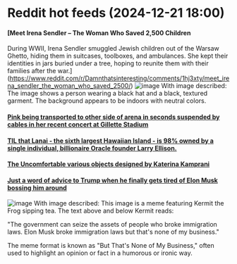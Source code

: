 # Reddit hot feeds (2024-12-21 18:00)

#### [Meet Irena Sendler – The Woman Who Saved 2,500 Children
During WWII, Irena Sendler smuggled Jewish children out of the Warsaw Ghetto, hiding them in suitcases, toolboxes, and ambulances. She kept their identities in jars buried under a tree, hoping to reunite them with their families after the war.](https://www.reddit.com/r/Damnthatsinteresting/comments/1hj3xty/meet_irena_sendler_the_woman_who_saved_2500/)
![image](https://i.redd.it/i4moj5v7a58e1.jpeg)
With image described: The image shows a person wearing a black hat and a black, textured garment. The background appears to be indoors with neutral colors.

#### [Pink being transported to other side of arena in seconds suspended by cables in her recent concert at Gillette Stadium ](https://www.reddit.com/r/interestingasfuck/comments/1hj2wrd/pink_being_transported_to_other_side_of_arena_in/)

#### [TIL that Lanai - the sixth largest Hawaiian Island - is 98% owned by a single individual, billionaire Oracle founder Larry Ellison.](https://www.reddit.com/r/todayilearned/comments/1hj01l6/til_that_lanai_the_sixth_largest_hawaiian_island/)

#### [The Uncomfortable various objects designed by Katerina Kamprani](https://www.reddit.com/r/interesting/comments/1hizvt8/the_uncomfortable_various_objects_designed_by/)

#### [Just a word of advice to Trump when he finally gets tired of Elon Musk bossing him around](https://www.reddit.com/r/AdviceAnimals/comments/1hiysk0/just_a_word_of_advice_to_trump_when_he_finally/)
![image](https://i.redd.it/a7didty3r38e1.jpeg)
With image described: This image is a meme featuring Kermit the Frog sipping tea. The text above and below Kermit reads: 

"The government can seize the assets of people who broke immigration laws. Elon Musk broke immigration laws but that's none of my business."

The meme format is known as "But That's None of My Business," often used to highlight an opinion or fact in a humorous or ironic way.


